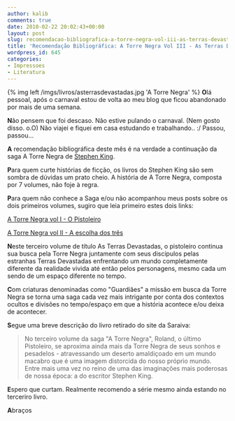 ```yaml
---
author: kalib
comments: true
date: 2010-02-22 20:02:43+00:00
layout: post
slug: recomendacao-bibliografica-a-torre-negra-vol-iii-as-terras-devastadas
title: 'Recomendação Bibliográfica: A Torre Negra Vol III - As Terras Devastadas'
wordpress_id: 645
categories:
- Impressoes
- Literatura
---
```

{% img left /imgs/livros/asterrasdevastadas.jpg 'A Torre Negra' %}
**O**lá pessoal, após o carnaval estou de volta ao meu blog que ficou abandonado por mais de uma semana.

**N**ão pensem que foi descaso. Não estive pulando o carnaval. (Nem gosto disso. o.O) Não viajei e fiquei em casa estudando e trabalhando.. :/ Passou, passou...

**A** recomendação bibliográfica deste mês é na verdade a continuação da saga A Torre Negra de [Stephen King](https://pt.wikipedia.org/wiki/Stephen_King).

**P**ara quem curte histórias de ficção, os livros do Stephen King são sem sombra de dúvidas um prato cheio. A história de A Torre Negra, composta por 7 volumes, não foje à regra.

**P**ara quem não conhece a Saga e/ou não acompanhou meus posts sobre os dois primeiros volumes, sugiro que leia primeiro estes dois links:

[A Torre Negra vol I - O Pistoleiro](https://blog.marcelocavalcante.net/blog/2009/06/21/recomendacao-bibliografica-do-vooc2bf-o-pistoleiro/)

[A Torre Negra vol II - A escolha dos três](https://blog.marcelocavalcante.net/blog/2009/09/08/recomendacao-bibliografica-a-escolha-dos-tres-a-torre-negra-vol-ii/)

**N**este terceiro volume de título As Terras Devastadas, o pistoleiro continua sua busca pela Torre Negra juntamente com seus discípulos pelas estranhas Terras Devastadas enfrentando um mundo completamente diferente da realidade vivida até então pelos personagens, mesmo cada um sendo de um espaço diferente no tempo.

**C**om criaturas denominadas como "Guardiães" a missão em busca da Torre Negra se torna uma saga cada vez mais intrigante por conta dos contextos ocultos e divisões no tempo/espaço em que a história acontece e/ou deixa de acontecer.

**S**egue uma breve descrição do livro retirado do site da Saraiva:


> No terceiro volume da saga "A Torre Negra", Roland, o último Pistoleiro, se aproxima ainda mais da Torre Negra de seus sonhos e pesadelos - atravessando um deserto amaldiçoado em um mundo macabro que é uma imagem distorcida do nosso próprio mundo. Entre mais uma vez no reino de uma das imaginações mais poderosas de nossa época: a do escritor Stephen King.


**E**spero que curtam. Realmente recomendo a série mesmo ainda estando no terceriro livro.


**A**braços